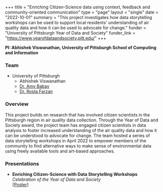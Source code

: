 +++
title = "Enriching Citizen-Science data using context, feedback and community-oriented communication"
type = "page"
layout = "single"
date = "2022-10-01"
summary = "This project investigates how data storytelling workshops can be used to support local residents' understanding of air quality data and how it can be used to advocate for change."
funder = "University of Pittsburgh Year of Data and Society"
funder_link = "https://www.yearofdataandsociety.pitt.edu/"
+++

**PI: Abhishek Viswanathan, University of Pittsburgh School of Computing and Information**

### Team
- University of Pittsburgh
    - Abhishek Viswanathan
    - [Dr. Amy Babay](https://sites.pitt.edu/~babay/)
    - [Dr. Rosta Farzan](http://rosta-farzan.net/index.html)

### Overview

This project builds on research that has involved citizen scientists in the
Pittsburgh region in air quality data collection. Through the Year of Data and
Society award, the project team has engaged citizen scientists in data analysis
to foster increased understanding of the air quality data and how it can be
understood to advocate for change. The team hosted a series of data
storytelling workshops in April 2022 to empower members of the community to
find alternative ways to make sense of environmental data using freely
available tools and art-based approaches.

### Presentations

- **Enriching Citizen-Science with Data Storytelling Workshops**  
  *Celebration of the Year of Data and Society*  
  [[Poster](http://d-scholarship.pitt.edu/43196/)]
